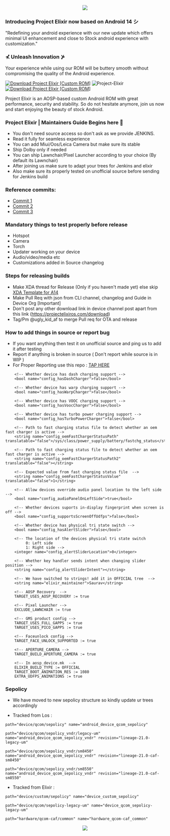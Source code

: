 <p align="center">
  <img src="https://i.imgur.com/gcOvt3T.png" />
</p>

### Introducing Project Elixir now based on Android 14 シ

<p>"Redefining your android experience with our new update which offers minimal UI enhancement and close to Stock android experience with customization."</p>

### ⊀ Unleash Innovation ⊁

Your experience while using our ROM will be buttery smooth without compromising the quality of the Android experience.

[![Download Project Elixir [Custom ROM]](https://img.shields.io/sourceforge/dm/project-elixir.svg)](https://projectelixiros.com/download) <img src="https://komarev.com/ghpvc/?username=Project-Elixir&style=flat-square" alt="Project-Elixir" />  [![Download Project Elixir [Custom ROM]](https://img.shields.io/sourceforge/dt/project-elixir.svg)](https://projectelixiros.com/download) 

Project Elixir is an AOSP-based custom Android ROM with great performance, security and stability. So do not hesitate anymore, join us now and start enjoying the beauty of stock Android. 

### Project Elixir | Maintainers Guide Begins here 💐

- You don't need source access so don't ask as we provide JENKINS.
- Read it fully for seamless experience
- You can add Miui/Oos/Leica Camera but make sure its stable
- Ship Dolby only if needed
- You can ship Lawnchair/Pixel Launcher according to your choice (By default its Lawnchair)
- After joining us make sure to adapt your trees for Jenkins and elixir 
- Also make sure its properly tested on unofficial source before sending for Jenkins build

### Reference commits:
 
- [Commit 1](https://github.com/ProjectElixir-Devices/device_oneplus_lemonades/commit/f2639e3199645898e676e863cd386744e01a4b9b)
- [Commit 2](https://github.com/ProjectElixir-Devices/device_oneplus_lemonades/commit/af9b7835b22c859f91f61a9167dfca0951a1a38e)
- [Commit 3](https://github.com/ProjectElixir-Devices/device_xiaomi_violet/commits/UNO/remove_packages)

### Mandatory things to test properly before release
- Hotspot
- Camera
- Torch 
- Updater working on your device
- Audio/video/media etc
- Customizations added in Source changelog

### Steps for releasing builds

- Make XDA thread for Release (Only if you haven't made yet) else skip
[XDA Template for A14](https://raw.githubusercontent.com/Project-Elixir/docs/UNO/xda_template.txt)
- Make Pull Req with json from CLI channel, changelog and Guide in Device Org [Important]
- Don't post any other download link in device channel post apart from this link (https://projectelixiros.com/download)
- Tag/Pm @ugly_kid_af to merge Pull req for OTA and release

### How to add things in source or report bug
- If you want anything then test it on unofficial source and ping us to add it after testing
- Report if anything is broken in source ( Don't report while source is in WIP )
- For Proper Reporting use this repo : [TAP HERE](https://github.com/Project-Elixir/issue_tracker/issues/new/choose)

```
    <!-- Whether device has dash charging support -->
    <bool name="config_hasDashCharger">false</bool>
```
```
    <!-- Whether device has warp charging support -->
    <bool name="config_hasWarpCharger">false</bool>
```
```
    <!-- Whether device has VOOC charging support -->
    <bool name="config_hasVoocCharger">false</bool>
```
```
    <!-- Whether device has turbo power charging support -->
    <bool name="config_hasTurboPowerCharger">false</bool>
```
```
    <!-- Path to fast charging status file to detect whether an oem fast charger is active -->
    <string name="config_oemFastChargerStatusPath" translatable="false">/sys/class/power_supply/battery/fastchg_status</string>
```
```
    <!-- Path to fast charging status file to detect whether an oem fast charger is active -->
    <string name="config_oemFastChargerStatusPath2" translatable="false"></string>
```
```
    <!-- Expected value from fast charging status file  -->
    <string name="config_oemFastChargerStatusValue" translatable="false">1</string>
```
```
    <!-- Allow devices override audio panel location to the left side -->
    <bool name="config_audioPanelOnLeftSide">true</bool>
```
```
    <!-- Whether devices suports in-display fingerprint when screen is off -->
    <bool name="config_supportsScreenOffUdfps">false</bool>
```
```
    <!-- Whether device has physical tri state switch -->
    <bool name="config_hasAlertSlider">false</bool>
```
```
    <!-- The location of the devices physical tri state switch
         0: Left side
         1: Right side -->
    <integer name="config_alertSliderLocation">0</integer>
```
```
    <!-- Whether key handler sends intent when changing slider position -->
    <string name="config_alertSliderIntent"></string>
```
```
    <!-- We have switched to strings! add it in OFFICIAL tree  -->
    <string name="elixir_maintainer">Saurav</string>
```
```
    <!-- AOSP Recovery  -->
    TARGET_USES_AOSP_RECOVERY := true
```
```
    <!-- Pixel Launcher -->
    EXCLUDE_LAWNCHAIR := true
```
```
    <!-- GMS product config -->
    TARGET_USES_FULL_GAPPS := true
    TARGET_USES_PICO_GAPPS := true
```
```
    <!-- Faceunlock config -->
    TARGET_FACE_UNLOCK_SUPPORTED := true
```
```
    <!-- APERTURE_CAMERA -->
    TARGET_BUILD_APERTURE_CAMERA := true
```
```
    <!-- In aosp_device.mk  -->
    ELIXIR_BUILD_TYPE := OFFICIAL
    TARGET_BOOT_ANIMATION_RES := 1080
    EXTRA_UDFPS_ANIMATIONS := true
```

### Sepolicy
- We have moved to new sepolicy structure so kindly update ur trees accordingly

- Tracked from Los :
```
path="device/qcom/sepolicy" name="android_device_qcom_sepolicy" 
  
path="device/qcom/sepolicy_vndr/legacy-um" name="android_device_qcom_sepolicy_vndr" revision="lineage-21.0-legacy-um"
  
path="device/qcom/sepolicy_vndr/sm8450" name="android_device_qcom_sepolicy_vndr" revision="lineage-21.0-caf-sm8450"
  
path="device/qcom/sepolicy_vndr/sm8550" name="android_device_qcom_sepolicy_vndr" revision="lineage-21.0-caf-sm8550"
```

- Tracked from Elixir :
```
path="device/custom/sepolicy" name="device_custom_sepolicy"

path="device/qcom/sepolicy-legacy-um" name="device_qcom_sepolicy-legacy-um"

path="hardware/qcom-caf/common" name="hardware_qcom-caf_common"
```

<p align="center">
  <img src="https://i.imgur.com/zY1Znpm.png" />
</p>
